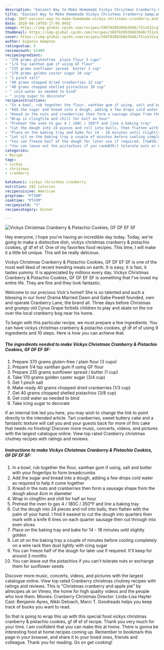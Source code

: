 ```yaml
---
description: "Easiest Way to Make Homemade Vickys Christmas Cranberry &amp;amp; Pistachio Cookies, GF DF EF SF"
title: "Easiest Way to Make Homemade Vickys Christmas Cranberry &amp;amp; Pistachio Cookies, GF DF EF SF"
slug: 1847-easiest-way-to-make-homemade-vickys-christmas-cranberry-and-amp-pistachio-cookies-gf-df-ef-sf
date: 2020-08-19T03:17:04.045Z
image: https://img-global.cpcdn.com/recipes/5897028936663040/751x532cq70/vickys-christmas-cranberry-pistachio-cookies-gf-df-ef-sf-recipe-main-photo.jpg
thumbnail: https://img-global.cpcdn.com/recipes/5897028936663040/751x532cq70/vickys-christmas-cranberry-pistachio-cookies-gf-df-ef-sf-recipe-main-photo.jpg
cover: https://img-global.cpcdn.com/recipes/5897028936663040/751x532cq70/vickys-christmas-cranberry-pistachio-cookies-gf-df-ef-sf-recipe-main-photo.jpg
author: Eugenia Hampton
ratingvalue: 5
reviewcount: 42409
recipeingredient:
- "370 grams glutenfree  plain flour 3 cups"
- "1/4 tsp xanthan gum if using GF flour"
- "235 grams sunflower spread  butter 1 cup"
- "170 grams golden caster sugar 34 cup"
- "1 pinch salt"
- "40 grams chopped dried cranberries 13 cup"
- "40 grams chopped shelled pistachios 38 cup"
- " cold water as needed to bind"
- " icing sugar to decorate"
recipeinstructions:
- "In a bowl, rub together the flour, xanthan gum if using, salt and butter with your fingertips to form breadcrumbs"
- "Add the sugar and knead into a dough, adding a few drops cold water as required to help it come together"
- "Knead in the nuts and cranberries then form a sausage shape from the dough about 4cm in diameter"
- "Wrap in clingfilm and chill for half an hour"
- "Preheat the oven to gas 4 / 180C / 350°F and line a baking tray"
- "Cut the dough into 24 pieces and roll into balls, then flatten with the palm of your hand. I find it easiest to cut the dough into quarters then mark with a knife 6 lines on each quarter sausage then cut through into even slices"
- "Place on the baking tray and bake for 14 - 18 minutes until slightly golden"
- "Let sit on the baking tray a couple of minutes before cooling completely on a wire rack then dust lightly with icing sugar"
- "You can freeze half of the dough for later use if required. It&#39;ll keep for around 3 months"
- "You can leave out the pistachios if you can&#39;t tolerate nuts or exchange them for sunflower seeds"
categories:
- Recipe
tags:
- vickys
- christmas
- cranberry

katakunci: vickys christmas cranberry 
nutrition: 282 calories
recipecuisine: American
preptime: "PT38M"
cooktime: "PT43M"
recipeyield: "3"
recipecategory: Dinner

---
```



![Vickys Christmas Cranberry &amp; Pistachio Cookies, GF DF EF SF](https://img-global.cpcdn.com/recipes/5897028936663040/751x532cq70/vickys-christmas-cranberry-pistachio-cookies-gf-df-ef-sf-recipe-main-photo.jpg)

Hey everyone, I hope you're having an incredible day today. Today, we're going to make a distinctive dish, vickys christmas cranberry &amp; pistachio cookies, gf df ef sf. One of my favorites food recipes. This time, I will make it a little bit unique. This will be really delicious.

Vickys Christmas Cranberry &amp; Pistachio Cookies, GF DF EF SF is one of the most well liked of recent trending meals on earth. It is easy, it is fast, it tastes yummy. It is appreciated by millions every day. Vickys Christmas Cranberry &amp; Pistachio Cookies, GF DF EF SF is something that I've loved my entire life. They are fine and they look fantastic.

Welcome to our precious Vick&#39;s home!! She is so talented and such a blessing in our lives! Drama Married Dawn and Gabe Powell founded, own and operate Cranberry Lane, the brand all. Three days before Christmas and grumpy old Cyrus Grape forbids children to play and skate on the ice over the local cranberry bog near his home.


To begin with this particular recipe, we must prepare a few ingredients. You can have vickys christmas cranberry &amp; pistachio cookies, gf df ef sf using 9 ingredients and 10 steps. Here is how you can achieve that.

<!--inarticleads1-->

##### The ingredients needed to make Vickys Christmas Cranberry &amp; Pistachio Cookies, GF DF EF SF:

1. Prepare 370 grams gluten-free / plain flour (3 cups)
1. Prepare 1/4 tsp xanthan gum if using GF flour
1. Prepare 235 grams sunflower spread / butter (1 cup)
1. Take 170 grams golden caster sugar (3/4 cup)
1. Get 1 pinch salt
1. Make ready 40 grams chopped dried cranberries (1/3 cup)
1. Get 40 grams chopped shelled pistachios (3/8 cup)
1. Get  cold water as needed to bind
1. Take  icing sugar to decorate


If an internal link led you here, you may wish to change the link to point directly to the intended article. Tart cranberries, sweet buttery cake and a fantastic texture will call you and your guests back for more of this cake that needs no frosting! Discover more music, concerts, videos, and pictures with the largest catalogue online. View top rated Cranberry christmas chutney recipes with ratings and reviews. 

<!--inarticleads2-->

##### Instructions to make Vickys Christmas Cranberry &amp; Pistachio Cookies, GF DF EF SF:

1. In a bowl, rub together the flour, xanthan gum if using, salt and butter with your fingertips to form breadcrumbs
1. Add the sugar and knead into a dough, adding a few drops cold water as required to help it come together
1. Knead in the nuts and cranberries then form a sausage shape from the dough about 4cm in diameter
1. Wrap in clingfilm and chill for half an hour
1. Preheat the oven to gas 4 / 180C / 350°F and line a baking tray
1. Cut the dough into 24 pieces and roll into balls, then flatten with the palm of your hand. I find it easiest to cut the dough into quarters then mark with a knife 6 lines on each quarter sausage then cut through into even slices
1. Place on the baking tray and bake for 14 - 18 minutes until slightly golden
1. Let sit on the baking tray a couple of minutes before cooling completely on a wire rack then dust lightly with icing sugar
1. You can freeze half of the dough for later use if required. It&#39;ll keep for around 3 months
1. You can leave out the pistachios if you can&#39;t tolerate nuts or exchange them for sunflower seeds


Discover more music, concerts, videos, and pictures with the largest catalogue online. View top rated Cranberry christmas chutney recipes with ratings and reviews. This is &#34;Christmas cranberry and apple pie&#34; by allrecipes uk on Vimeo, the home for high quality videos and the people who love them. Movies: Cranberry Christmas Director: Linda-Lisa Hayter Cast: Benjamin Ayres, Nikki Deloach, Marci T. Goodreads helps you keep track of books you want to read. 

So that is going to wrap this up with this special food vickys christmas cranberry &amp; pistachio cookies, gf df ef sf recipe. Thank you very much for your time. I am confident that you can make this at home. There is gonna be interesting food at home recipes coming up. Remember to bookmark this page in your browser, and share it to your loved ones, friends and colleague. Thank you for reading. Go on get cooking!
